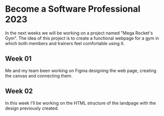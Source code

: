 # Become a Software Professional 2023
In the next weeks we will be working on a project named "Mega Rocket's Gym".
The idea of this project is to create a functional webpage for a gym in which both members and trainers feel comfortable using it.

## Week 01
Me and my team been working on Figma designing the web page, creating the canvas and connecting them.

## Week 02
In this week I'll be working on the HTML structure of the landpage with the design previously created.